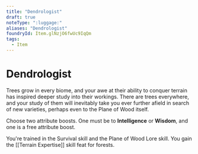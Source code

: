 ```yaml
---
title: "Dendrologist"
draft: true
noteType: ":luggage:"
aliases: "Dendrologist"
foundryId: Item.glNzjO6fwUc9IqQm
tags:
  - Item
---
```


# Dendrologist

Trees grow in every biome, and your awe at their ability to conquer terrain has inspired deeper study into their workings. There are trees everywhere, and your study of them will inevitably take you ever further afield in search of new varieties, perhaps even to the Plane of Wood itself.

Choose two attribute boosts. One must be to **Intelligence** or **Wisdom**, and one is a free attribute boost.

You're trained in the Survival skill and the Plane of Wood Lore skill. You gain the [[Terrain Expertise]] skill feat for forests.
